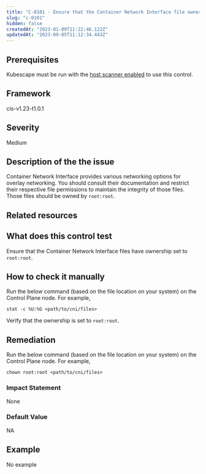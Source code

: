 ```yaml
---
title: "C-0101 - Ensure that the Container Network Interface file ownership is set to root:root"
slug: "c-0101"
hidden: false
createdAt: "2023-01-09T11:22:46.122Z"
updatedAt: "2023-09-05T11:12:34.443Z"
---
```

## Prerequisites
Kubescape must be run with the [host scanner enabled](/docs/scanning/#the-host-scanner) to use this control.
## Framework
cis-v1.23-t1.0.1
## Severity
Medium
## Description of the the issue
Container Network Interface provides various networking options for overlay networking. You should consult their documentation and restrict their respective file permissions to maintain the integrity of those files. Those files should be owned by `root:root`.
## Related resources

## What does this control test
Ensure that the Container Network Interface files have ownership set to `root:root`.
## How to check it manually
Run the below command (based on the file location on your system) on the Control Plane node. For example,

 
```
stat -c %U:%G <path/to/cni/files>

```
 Verify that the ownership is set to `root:root`.
## Remediation
Run the below command (based on the file location on your system) on the Control Plane node. For example,

 
```
chown root:root <path/to/cni/files>

```
### Impact Statement
None
### Default Value
NA
## Example
No example